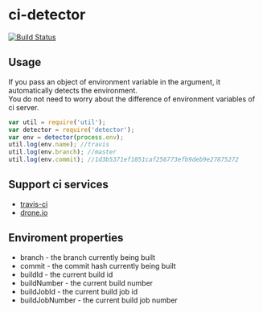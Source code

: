 ci-detector
================================

[![Build Status](https://drone.io/github.com/holyshared/ci-detector/status.png)](https://drone.io/github.com/holyshared/ci-detector/latest)

Usage
-----------------------------------------

If you pass an object of environment variable in the argument, it automatically detects the environment.  
You do not need to worry about the difference of environment variables of ci server.

```javascript
var util = require('util');
var detector = require('detector');
var env = detector(process.env);
util.log(env.name); //travis
util.log(env.branch); //master
util.log(env.commit); //1d3b5371ef1851caf256773efb9deb9e27875272
```

Support ci services
-----------------------------------------
* [travis-ci](https://travis-ci.org/)
* [drone.io](https://drone.io/)

Enviroment properties
-----------------------------------------

* branch - the branch currently being built
* commit - the commit hash currently being built
* buildId - the current build id
* buildNumber - the current build number
* buildJobId - the current build job id
* buildJobNumber - the current build job number
